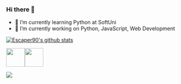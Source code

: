 ### Hi there 👋

- 🌱 I’m currently learning Python at SoftUni
- 🔭 I’m currently working on Python, JavaScript, Web Development

[![Escaper90's github stats](https://github-readme-stats.vercel.app/api?username=escaper90)](https://github.com/anuraghazra/github-readme-stats)

<img src="https://cdn.jsdelivr.net/gh/devicons/devicon/icons/python/python-original-wordmark.svg" height=50 /><img src="https://cdn.jsdelivr.net/gh/devicons/devicon/icons/javascript/javascript-original.svg" height=50 />
          
          
<img src="https://github-readme-stats.vercel.app/api?username=escaper90&show_icons=true"/>
